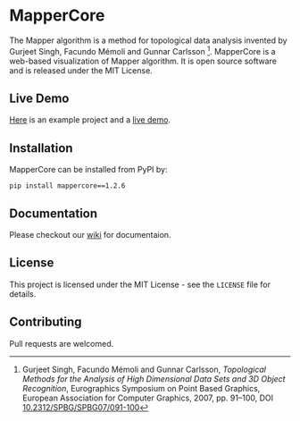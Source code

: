 # MapperCore

The Mapper algorithm is a method for topological data analysis invented by Gurjeet Singh, Facundo Mémoli and Gunnar Carlsson [^1]. MapperCore is a web-based visualization of Mapper algorithm. It is open source software and is released under the MIT License.

## Live Demo

[Here](https://github.com/yaodong/mapper-example) is an example project and a [live demo](https://mapper-example.herokuapp.com).

## Installation

MapperCore can be installed from PyPI by:

```shell
pip install mappercore==1.2.6
```

## Documentation

Please checkout our [wiki](https://github.com/yaodong/mapper-core/wiki) for documentaion.

## License

This project is licensed under the MIT License - see the `LICENSE` file for details.

## Contributing

Pull requests are welcomed.



[^1]: Gurjeet Singh, Facundo Mémoli and Gunnar Carlsson, *Topological Methods for the Analysis of High Dimensional Data Sets and 3D Object Recognition*, Eurographics Symposium on Point Based Graphics, European Association for Computer Graphics, 2007, pp. 91–100, DOI [10.2312/SPBG/SPBG07/091-100](http://dx.doi.org/10.2312/SPBG/SPBG07/091-100)

